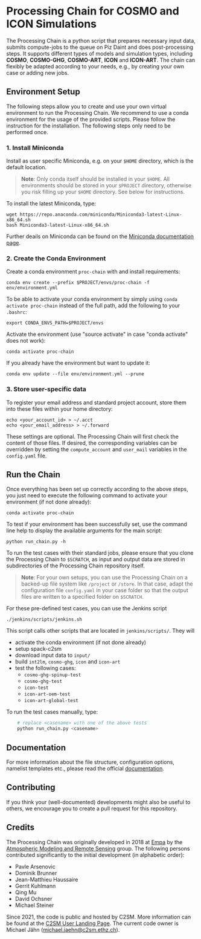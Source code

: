 # Processing Chain for COSMO and ICON Simulations

The Processing Chain is a python script that prepares necessary input
data, submits compute-jobs to the queue on Piz Daint and does
post-processing steps. It supports different types of models and simulation types,
including **COSMO**, **COSMO-GHG**, **COSMO-ART**, **ICON** and
**ICON-ART**. The chain can flexibly be adapted according to your needs,
e.g., by creating your own case or adding new jobs.

## Environment Setup

The following steps allow you to create and use your own virtual
environment to run the Processing Chain. We recommend to use a conda
environment for the usage of the provided scripts. Please follow the
instruction for the installation. The following steps only need to be 
performed once.

### 1\. Install Miniconda

Install as user specific Miniconda, e.g. on your `$HOME` directory,
which is the default location.

> **Note**: Only conda itself should be installed in your `$HOME`.
> All environments should be stored in your `$PROJECT` directory,
> otherwise you risk filling up your `$HOME` directory. See below for instructions.

To install the latest Miniconda, type:

    wget https://repo.anaconda.com/miniconda/Miniconda3-latest-Linux-x86_64.sh
    bash Miniconda3-latest-Linux-x86_64.sh

Further deails on Miniconda can be found on the [Miniconda documentation page](https://docs.conda.io/en/latest/miniconda.html).

### 2\. Create the Conda Environment

Create a conda environment `proc-chain` with and install requirements:

    conda env create --prefix $PROJECT/envs/proc-chain -f env/environment.yml

To be able to activate your conda environment by simply using `conda activate proc-chain` instead of the full path, add the following to your `.bashrc`:

    export CONDA_ENVS_PATH=$PROJECT/envs

Activate the environment (use "source activate" in case "conda activate"
does not work):

    conda activate proc-chain

If you already have the environment but want to update it:

    conda env update --file env/environment.yml --prune

### 3\. Store user-specific data

To register your email address and standard project account, store them into
these files within your home directory:

    echo <your_account_id> > ~/.acct
    echo <your_email_address> > ~/.forward

These settings are optional. The Processing Chain will first check the content
of those files. If desired, the corresponding variables can be overridden by setting
the `compute_account` and `user_mail` variables in the `config.yaml` file.

## Run the Chain

Once everything has been set up correctly according to the above steps,
you just need to execute the following command to activate your
environment (if not done already):

    conda activate proc-chain

To test if your environment has been successfully set, use the command
line help to display the available arguments for the main script:

    python run_chain.py -h

To run the test cases with their standard jobs, please ensure
that you clone the Processing Chain to `$SCRATCH`, as input and
output data are stored in subdirectories of the Processing Chain repository
itself.

> **Note**: For your own setups, you can use the Processing Chain
> on a backed-up file system like `/project` or `/store`. In that case,
> adapt the configuration file `config.yaml` in your case folder so that
> the output files are written to a specified folder on `$SCRATCH`.

For these pre-defined test cases, you can use the Jenkins script

    ./jenkins/scripts/jenkins.sh

This script calls other scripts that are located in `jenkins/scripts/`. 
They will
- activate the conda environment (if not done already)
- setup spack-c2sm
- download input data to `input/`
- build `int2lm`, `cosmo-ghg`, `icon` and `icon-art`
- test the following cases:
    - `cosmo-ghg-spinup-test`
    - `cosmo-ghg-test`
    - `icon-test`
    - `icon-art-oem-test`
    - `icon-art-global-test`

To run the test cases manually, type:

```bash
    # replace <casename> with one of the above tests
    python run_chain.py <casename>
```

## Documentation

For more information about the file structure, configuration options,
namelist templates etc., please read the official
[documentation](c2sm.github.io/processing-chain/).

## Contributing

If you think your (well-documented) developments might also be useful to
others, we encourage you to create a pull request for this repository.

## Credits

The Processing Chain was originally developed in 2018 at
[Empa](https://www.empa.ch) by the [Atmospheric Modeling and Remote
Sensing](https://www.empa.ch/web/s503/modelling-remote-sensing) group.
The following persons contributed significantly to the initial
development (in alphabetic order):

  - Pavle Arsenovic
  - Dominik Brunner
  - Jean-Matthieu Haussaire
  - Gerrit Kuhlmann
  - Qing Mu
  - David Ochsner
  - Michael Steiner

Since 2021, the code is public and hosted by C2SM. More information can
be found at the
[C2SM User Landing Page](https://c2sm.github.io/tools/processing_chain.html).
The current code owner is Michael Jähn (<michael.jaehn@c2sm.ethz.ch>).
